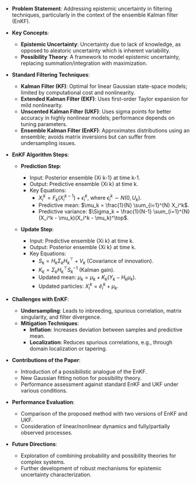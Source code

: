 - **Problem Statement**: Addressing epistemic uncertainty in filtering techniques, particularly in the context of the ensemble Kalman filter (EnKF).
  
- **Key Concepts**:
  - **Epistemic Uncertainty**: Uncertainty due to lack of knowledge, as opposed to aleatoric uncertainty which is inherent variability.
  - **Possibility Theory**: A framework to model epistemic uncertainty, replacing summation/integration with maximization.

- **Standard Filtering Techniques**:
  - **Kalman Filter (KF)**: Optimal for linear Gaussian state-space models; limited by computational cost and nonlinearity.
  - **Extended Kalman Filter (EKF)**: Uses first-order Taylor expansion for mild nonlinearity.
  - **Unscented Kalman Filter (UKF)**: Uses sigma points for better accuracy in highly nonlinear models; performance depends on tuning parameters.
  - **Ensemble Kalman Filter (EnKF)**: Approximates distributions using an ensemble; avoids matrix inversions but can suffer from undersampling issues.

- **EnKF Algorithm Steps**:
  - **Prediction Step**:
    - Input: Posterior ensemble {Xi k-1} at time k-1.
    - Output: Predictive ensemble {Xi k} at time k.
    - Key Equations:
      - $X_i^k = F_k(X_i^{k-1}) + \epsilon_i^k$, where $\epsilon_i^k \sim N(0, U_k)$.
      - Predictive mean: $\mu_k = \frac{1}{N} \sum_{i=1}^{N} X_i^k$.
      - Predictive variance: $\Sigma_k = \frac{1}{N-1} \sum_{i=1}^{N} (X_i^k - \mu_k)(X_i^k - \mu_k)^\top$.

  - **Update Step**:
    - Input: Predictive ensemble {Xi k} at time k.
    - Output: Posterior ensemble {Xi k} at time k.
    - Key Equations:
      - $S_k = H_k \Sigma_k H_k^\top + V_k$ (Covariance of innovation).
      - $K_k = \Sigma_k H_k^\top S_k^{-1}$ (Kalman gain).
      - Updated mean: $\mu_k = \mu_k + K_k(Y_k - H_k \mu_k)$.
      - Updated particles: $X_i^k = \hat{e}_i^k + \mu_k$.

- **Challenges with EnKF**:
  - **Undersampling**: Leads to inbreeding, spurious correlation, matrix singularity, and filter divergence.
  - **Mitigation Techniques**:
    - **Inflation**: Increases deviation between samples and predictive mean.
    - **Localization**: Reduces spurious correlations, e.g., through domain localization or tapering.

- **Contributions of the Paper**:
  - Introduction of a possibilistic analogue of the EnKF.
  - New Gaussian fitting notion for possibility theory.
  - Performance assessment against standard EnKF and UKF under various conditions.

- **Performance Evaluation**:
  - Comparison of the proposed method with two versions of EnKF and UKF.
  - Consideration of linear/nonlinear dynamics and fully/partially observed processes.

- **Future Directions**:
  - Exploration of combining probability and possibility theories for complex systems.
  - Further development of robust mechanisms for epistemic uncertainty characterization.
